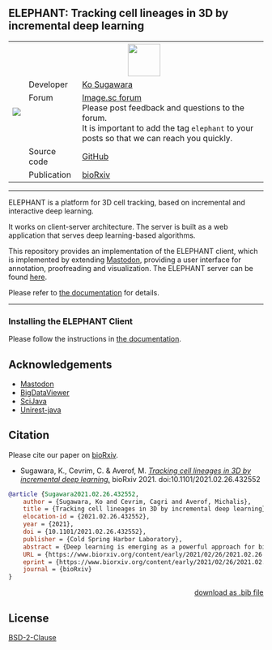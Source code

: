 ## ELEPHANT: Tracking cell lineages in 3D by incremental deep learning

<table>
  <tbody>
    <tr>
      <th rowspan=7><img src="../assets/incremental-training-demo.gif?raw=true"></img></th>
    </tr>
    <tr>
      <th colspan=2><img src="../assets/elephant-logo-text.svg" height="64px"></th>
    </tr>
    <tr>
      <td>Developer</td>
      <td><a href="http://www.ens-lyon.fr/lecole/nous-connaitre/annuaire/ko-sugawara">Ko Sugawara</a></td>
    </tr>
    <tr>
      <td valign="top">Forum</td>
      <td><a href="https://forum.image.sc/tag/elephant">Image.sc forum</a><br>Please post feedback and questions to the forum.<br>It is important to add the tag <code>elephant</code> to your posts so that we can reach you quickly.</td>
    </tr>
    <tr>
      <td>Source code</td>
      <td><a href="https://github.com/elephant-track">GitHub</a></td>
    </tr>
    <tr>
      <td>Publication</td>
      <td><a href="https://www.biorxiv.org/content">bioRxiv</a></td>
    </tr>
  </tbody>
</table>


---
ELEPHANT is a platform for 3D cell tracking, based on incremental and interactive deep learning.

It works on client-server architecture. The server is built as a web application that serves deep learning-based algorithms.

This repository provides an implementation of the ELEPHANT client, which is implemented by extending [Mastodon](https://github.com/mastodon-sc/mastodon), providing a user interface for annotation, proofreading and visualization.
The ELEPHANT server can be found [here](https://github.com/elephant-track/elephant-server).

Please refer to [the documentation](https://elephant-track.github.io) for details.

---

### Installing the ELEPHANT Client

Please follow the instructions in [the documentation](https://elephant-track.github.io/#/?id=installation).

## Acknowledgements

- [Mastodon](https://github.com/mastodon-sc/mastodon)
- [BigDataViewer](https://github.com/bigdataviewer/bigdataviewer-core)
- [SciJava](https://scijava.org/)
- [Unirest-java](http://kong.github.io/unirest-java/)
  
## Citation

Please cite our paper on [bioRxiv](https://biorxiv.org/cgi/content/short/2021.02.26.432552v1).

- Sugawara, K., Cevrim, C. & Averof, M. [*Tracking cell lineages in 3D by incremental deep learning.*](https://biorxiv.org/cgi/content/short/2021.02.26.432552v1) bioRxiv 2021. doi:10.1101/2021.02.26.432552

```.bib
@article {Sugawara2021.02.26.432552,
	author = {Sugawara, Ko and Cevrim, Cagri and Averof, Michalis},
	title = {Tracking cell lineages in 3D by incremental deep learning},
	elocation-id = {2021.02.26.432552},
	year = {2021},
	doi = {10.1101/2021.02.26.432552},
	publisher = {Cold Spring Harbor Laboratory},
	abstract = {Deep learning is emerging as a powerful approach for bioimage analysis, but its wider use is limited by the scarcity of annotated data for training. We present ELEPHANT, an interactive platform for cell tracking in 4D that seamlessly integrates annotation, deep learning, and proofreading. ELEPHANT{\textquoteright}s user interface supports cycles of incremental learning starting from sparse annotations, yielding accurate, user-validated cell lineages with a modest investment in time and effort.Competing Interest StatementKS is employed part-time by LPIXEL Inc.},
	URL = {https://www.biorxiv.org/content/early/2021/02/26/2021.02.26.432552},
	eprint = {https://www.biorxiv.org/content/early/2021/02/26/2021.02.26.432552.full.pdf},
	journal = {bioRxiv}
}
```

<div style="text-align: right"><a href="https://www.biorxiv.org/highwire/citation/1813952/bibtext">download as .bib file</a></div>

## License

[BSD-2-Clause](LICENSE)